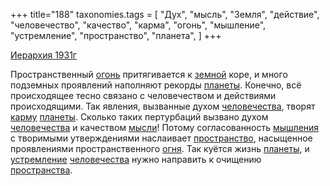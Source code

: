 +++
title="188"
taxonomies.tags = [
 "Дух",
 "мысль",
 "Земля",
 "действие",
 "человечество",
 "качество",
 "карма",
 "огонь",
 "мышление",
 "устремление",
 "пространство",
 "планета",
]
+++

[Иерархия 1931г](/agni/1931)

Пространственный [огонь](/tags/огонь) притягивается к [земной](/tags/Земля) коре, и много подземных проявлений наполняют рекорды [планеты](/tags/планета). Конечно, всё происходящее тесно связано с человечеством и действиями происходящими. Так явления, вызванные духом [человечества](/tags/человечество), творят [карму](/tags/карма) [планеты](/tags/планета). Сколько таких пертурбаций вызвано духом [человечества](/tags/человечество) и качеством [мысли](/tags/мысль)! Потому согласованность [мышления](/tags/мышление) с творимыми утверждениями наслаивает [пространство](/tags/пространство), насыщенное проявлениями пространственного [огня](/tags/огонь). Так куётся жизнь [планеты](/tags/планета), и [устремление](/tags/устремление) [человечества](/tags/человечество) нужно направить к очищению [пространства](/tags/пространство).   

